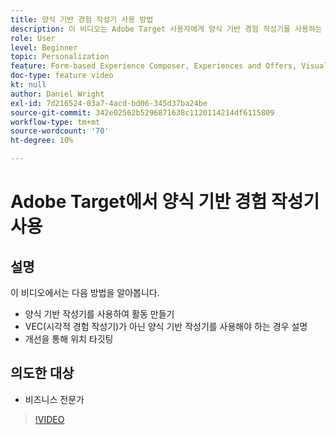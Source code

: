 ```yaml
---
title: 양식 기반 경험 작성기 사용 방법
description: 이 비디오는 Adobe Target 사용자에게 양식 기반 경험 작성기를 사용하는 방법과 시기를 보여 줍니다.
role: User
level: Beginner
topic: Personalization
feature: Form-based Experience Composer, Experiences and Offers, Visual Experience Composer (VEC)
doc-type: feature video
kt: null
author: Daniel Wright
exl-id: 7d216524-03a7-4acd-bd06-345d37ba24be
source-git-commit: 342e02562b5296871638c1120114214df6115809
workflow-type: tm+mt
source-wordcount: '70'
ht-degree: 10%

---
```


# Adobe Target에서 양식 기반 경험 작성기 사용

## 설명

이 비디오에서는 다음 방법을 알아봅니다.

* 양식 기반 작성기를 사용하여 활동 만들기
* VEC(시각적 경험 작성기)가 아닌 양식 기반 작성기를 사용해야 하는 경우 설명
* 개선을 통해 위치 타깃팅

## 의도한 대상

* 비즈니스 전문가

>[!VIDEO](https://video.tv.adobe.com/v/17390/?quality=12)
